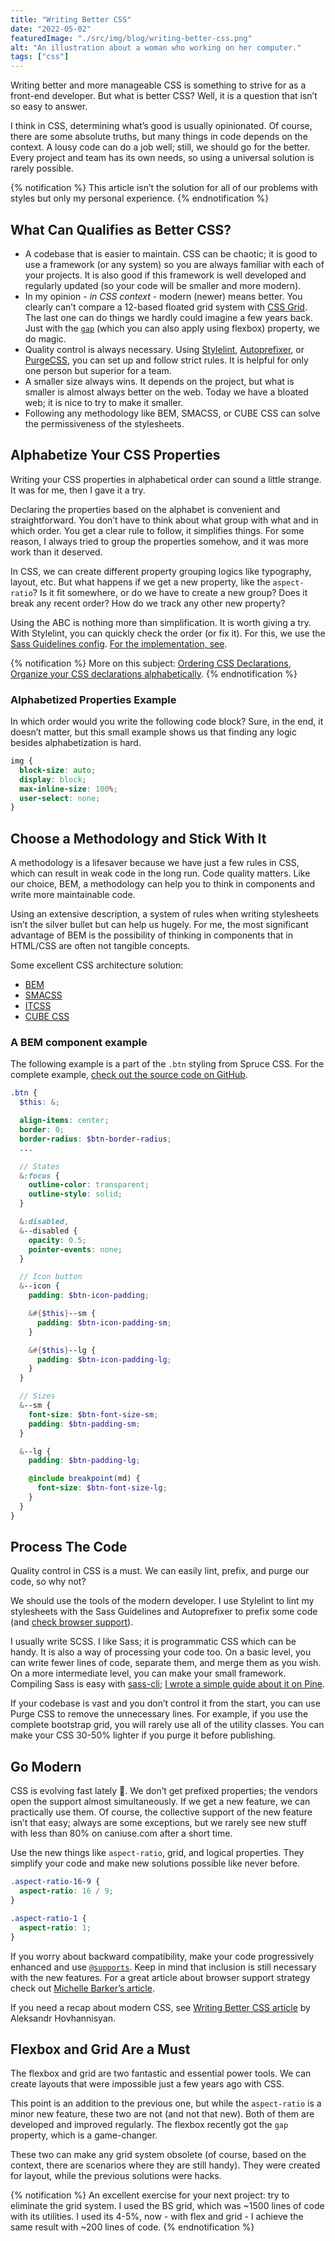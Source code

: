 ```yaml
---
title: "Writing Better CSS"
date: "2022-05-02"
featuredImage: "./src/img/blog/writing-better-css.png"
alt: "An illustration about a woman who working on her computer."
tags: ["css"]
---
```


<p class="lead">Writing better and more manageable CSS is something to strive for as a front-end developer. But what is better CSS? Well, it is a question that isn’t so easy to answer.</p>

I think in CSS, determining what’s good is usually opinionated. Of course, there are some absolute truths, but many things in code depends on the context. A lousy code can do a job well; still, we should go for the better. Every project and team has its own needs, so using a universal solution is rarely possible.

{% notification %}
This article isn’t the solution for all of our problems with styles but only my personal experience.
{% endnotification %}

## What Can Qualifies as Better CSS?

- A codebase that is easier to maintain. CSS can be chaotic; it is good to use a framework (or any system) so you are always familiar with each of your projects. It is also good if this framework is well developed and regularly updated (so your code will be smaller and more modern).
- In my opinion - *in CSS context* - modern (newer) means better. You clearly can’t compare a 12-based floated grid system with [CSS Grid](https://developer.mozilla.org/en-US/docs/Web/CSS/CSS_Grid_Layout). The last one can do things we hardly could imagine a few years back. Just with the <code>[gap](https://developer.mozilla.org/en-US/docs/Web/CSS/gap)</code> (which you can also apply using flexbox) property, we do magic.
- Quality control is always necessary. Using [Stylelint](https://stylelint.io/), [Autoprefixer](https://autoprefixer.github.io/), or [PurgeCSS](https://purgecss.com/), you can set up and follow strict rules. It is helpful for only one person but superior for a team.
- A smaller size always wins. It depends on the project, but what is smaller is almost always better on the web. Today we have a bloated web; it is nice to try to make it smaller.
- Following any methodology like BEM, SMACSS, or CUBE CSS can solve the permissiveness of the stylesheets.

## Alphabetize Your CSS Properties

Writing your CSS properties in alphabetical order can sound a little strange. It was for me, then I gave it a try.

Declaring the properties based on the alphabet is convenient and straightforward. You don’t have to think about what group with what and in which order. You get a clear rule to follow, it simplifies things. For some reason, I always tried to group the properties somehow, and it was more work than it deserved.

In CSS, we can create different property grouping logics like typography, layout, etc. But what happens if we get a new property, like the `aspect-ratio`? Is it fit somewhere, or do we have to create a new group? Does it break any recent order? How do we track any other new property?

Using the ABC is nothing more than simplification. It is worth giving a try. With Stylelint, you can quickly check the order (or fix it). For this, we use the [Sass Guidelines config](https://www.npmjs.com/package/stylelint-config-sass-guidelines). [For the implementation, see](https://github.com/conedevelopment/sprucecss/blob/main/.stylelintrc.json).

{% notification %}
More on this subject: [Ordering CSS Declarations](https://blog.jim-nielsen.com/2022/ordering-css-delcarations/), [Organize your CSS declarations alphabetically](https://ericwbailey.design/writing/organize-your-css-declarations-alphabetically/).
{% endnotification %}

### Alphabetized Properties Example

In which order would you write the following code block? Sure, in the end, it doesn’t matter, but this small example shows us that finding any logic besides alphabetization is hard.

```scss
img {
  block-size: auto;
  display: block;
  max-inline-size: 100%;
  user-select: none;
}
```

## Choose a Methodology and Stick With It

A methodology is a lifesaver because we have just a few rules in CSS, which can result in weak code in the long run. Code quality matters. Like our choice, BEM, a methodology can help you to think in components and write more maintainable code.

Using an extensive description, a system of rules when writing stylesheets isn’t the silver bullet but can help us hugely. For me, the most significant advantage of BEM is the possibility of thinking in components that in HTML/CSS are often not tangible concepts.

Some excellent CSS architecture solution:
- [BEM](http://smacss.com/)
- [SMACSS](http://smacss.com/)
- [ITCSS](https://www.xfive.co/blog/itcss-scalable-maintainable-css-architecture/)
- [CUBE CSS](https://cube.fyi/)

### A BEM component example

The following example is a part of the `.btn` styling from Spruce CSS. For the complete example, [check out the source code on GitHub](https://github.com/conedevelopment/sprucecss/blob/main/scss/form/_button.scss).

```scss
.btn {
  $this: &;

  align-items: center;
  border: 0;
  border-radius: $btn-border-radius;
  ...

  // States
  &:focus {
    outline-color: transparent;
    outline-style: solid;
  }

  &:disabled,
  &--disabled {
    opacity: 0.5;
    pointer-events: none;
  }

  // Icon button
  &--icon {
    padding: $btn-icon-padding;

    &#{$this}--sm {
      padding: $btn-icon-padding-sm;
    }

    &#{$this}--lg {
      padding: $btn-icon-padding-lg;
    }
  }

  // Sizes
  &--sm {
    font-size: $btn-font-size-sm;
    padding: $btn-padding-sm;
  }

  &--lg {
    padding: $btn-padding-lg;

    @include breakpoint(md) {
      font-size: $btn-font-size-lg;
    }
  }
}
```

## Process The Code

Quality control in CSS is a must. We can easily lint, prefix, and purge our code, so why not?

We should use the tools of the modern developer. I use Stylelint to lint my stylesheets with the Sass Guidelines and Autoprefixer to prefix some code (and [check browser support](https://github.com/browserslist/browserslist#best-practices)).

I usually write SCSS. I like Sass; it is programmatic CSS which can be handy. It is also a way of processing your code too. On a basic level, you can write fewer lines of code, separate them, and merge them as you wish. On a more intermediate level, you can make your small framework. Compiling Sass is easy with [sass-cli](https://sass-lang.com/documentation/cli/dart-sass); [I wrote a simple guide about it on Pine](https://pineco.de/the-simplest-sass-compile-setup/).

If your codebase is vast and you don’t control it from the start, you can use Purge CSS to remove the unnecessary lines. For example, if you use the complete bootstrap grid, you will rarely use all of the utility classes. You can make your CSS 30-50% lighter if you purge it before publishing.

## Go Modern

CSS is evolving fast lately 🥳. We don’t get prefixed properties; the vendors open the support almost simultaneously. If we get a new feature, we can practically use them. Of course, the collective support of the new feature isn’t that easy; always are some exceptions, but we rarely see new stuff with less than 80% on caniuse.com after a short time.

Use the new things like `aspect-ratio`, grid, and logical properties. They simplify your code and make new solutions possible like never before.

```scss
.aspect-ratio-16-9 {
  aspect-ratio: 16 / 9;
}

.aspect-ratio-1 {
  aspect-ratio: 1;
}
```

If you worry about backward compatibility, make your code progressively enhanced and use <code>[@supports](https://developer.mozilla.org/en-US/docs/Web/CSS/@supports)</code>. Keep in mind that inclusion is still necessary with the new features. For a great article about browser support strategy check out [Michelle Barker’s article](https://css-irl.info/my-browser-support-strategy/).

If you need a recap about modern CSS, see [Writing Better CSS article](https://www.aleksandrhovhannisyan.com/blog/writing-better-css/) by Aleksandr Hovhannisyan.

## Flexbox and Grid Are a Must

The flexbox and grid are two fantastic and essential power tools. We can create layouts that were impossible just a few years ago with CSS.

This point is an addition to the previous one, but while the `aspect-ratio` is a minor new feature, these two are not (and not that new). Both of them are developed and improved regularly. The flexbox recently got the `gap` property, which is a game-changer.

These two can make any grid system obsolete (of course, based on the context, there are scenarios where they are still handy). They were created for layout, while the previous solutions were hacks.

{% notification %}
An excellent exercise for your next project: try to eliminate the grid system. I used the BS grid, which was ~1500 lines of code with its utilities. I used its 4-5%, now - with flex and grid - I achieve the same result with ~200 lines of code.
{% endnotification %}
